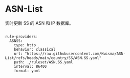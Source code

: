 
# ASN-List

实时更新 SS 的 ASN 和 IP 数据库。

<pre><code class="language-javascript">
rule-providers:
  ASNSS:
    type: http
    behavior: classical
    url: "https://raw.githubusercontent.com/Kwisma/ASN-List/refs/heads/main/country/SS/ASN.SS.yaml"
    path: ./ruleset/ASN.SS.yaml
    interval: 86400
    format: yaml
</code></pre>